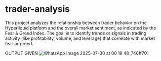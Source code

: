 # trader-analysis
This project analyzes the relationship between trader behavior on the Hyperliquid platform and the overall market sentiment, as indicated by the Fear & Greed Index. The goal is to identify trends or signals in trading activity (like profitability, volume, and leverage) that correlate with market fear or greed.


OUTPUT GIVEN
![WhatsApp Image 2025-07-30 at 00 19 48_746ff701](https://github.com/user-attachments/assets/7ff18b35-8937-439a-8dd5-fb5b6ba1bf90)

